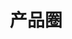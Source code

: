 ---
description: 技术与产品，永久的话题，就像“php是不是最好的语言”。
layout: post
results:
- primaryGenreName: Social Networking
  version: '1.0'
  artworkUrl100: http://a1130.phobos.apple.com/us/r30/Purple5/v4/05/c2/5e/05c25e24-54d7-b655-c5df-f8c211df4ce5/pr_source.png?downloadKey=1425140657_e9f148355677980992bf48dc0b854dd2
  trackViewUrl: https://itunes.apple.com/cn/app/chan-pin-quan/id961540261?mt=8&uo=4
  artworkUrl60: http://a216.phobos.apple.com/us/r30/Purple5/v4/12/87/29/12872989-5ac3-363c-50bd-8eb91eb4ab55/AppIcon60x60_U00402x.png
  minimumOsVersion: '7.0'
  sellerName: Guangzhou Zhimi Network Technology Co.,Ltd
  supportedDevices:
  - iPhone6
  - iPhone5c
  - iPhone4S
  - iPhone5s
  - iPad23G
  - iPadMini
  - iPadThirdGen4G
  - iPadFourthGen
  - iPadMini4G
  - iPadFourthGen4G
  - iPodTouchFifthGen
  - iPhone4
  - iPhone6Plus
  - iPhone5
  - iPad2Wifi
  - iPadThirdGen
  genres:
  - 社交
  - 新闻
  trackName: 产品圈
  description: '产品圈是一款面向互联网人群的社区+资讯产品。

    他有一个具备丰富互联网人群的社区，有问必答，还可以看互联网大牛们讲述自己的故事。

    他提供最及时的业界信息。还在每天到处看各种互联网资讯吗？有产品圈，一次就看全。'
  price: 0
  trackId: 961540261
  releaseDate: '2015-02-17T01:22:16Z'
  advisories: &a []
  screenshotUrls:
  - http://a2.mzstatic.com/us/r30/Purple5/v4/3f/90/cd/3f90cd73-1b04-8ecb-618a-e9b7b4b4bb7e/screen1136x1136.jpeg
  - http://a1.mzstatic.com/us/r30/Purple5/v4/e9/2f/a8/e92fa8ea-a8dc-ab00-a6ef-dd0fade2d710/screen1136x1136.jpeg
  - http://a2.mzstatic.com/us/r30/Purple1/v4/2f/de/a0/2fdea041-e216-23c9-da46-55ba73897ace/screen1136x1136.jpeg
  - http://a1.mzstatic.com/us/r30/Purple1/v4/2e/80/e4/2e80e457-50b2-5101-e737-33bea49be9bd/screen1136x1136.jpeg
  - http://a2.mzstatic.com/us/r30/Purple5/v4/94/cd/9a/94cd9aa7-a242-e46b-b342-23f1828822b5/screen1136x1136.jpeg
  artistViewUrl: https://itunes.apple.com/cn/artist/guang-zhou-zhi-mi-wang-luo/id961540260?uo=4
  primaryGenreId: 6005
  kind: software
  fileSizeBytes: '14114953'
  bundleId: com.chanpinq.niuhelper
  trackContentRating: 4+
  artistName: 广州智米网络科技有限公司
  trackCensoredName: 产品圈
  isGameCenterEnabled: false
  contentAdvisoryRating: 4+
  languageCodesISO2A:
  - ZH
  features: *a
  wrapperType: software
  artworkUrl512: http://a1130.phobos.apple.com/us/r30/Purple5/v4/05/c2/5e/05c25e24-54d7-b655-c5df-f8c211df4ce5/pr_source.png?downloadKey=1425140657_e9f148355677980992bf48dc0b854dd2
  formattedPrice: 免费
  artistId: 961540260
  genreIds:
  - '6005'
  - '6009'
  currency: CNY
  ipadScreenshotUrls: *a
category: 社交
tags: tag1
resultCount: 1
title: 产品圈

---